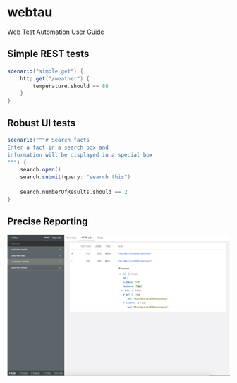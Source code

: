 # webtau

Web Test Automation [User Guide](https://opensource.twosigma.com/webtau/guide/)

## Simple REST tests

```groovy
scenario("simple get") {
    http.get("/weather") {
        temperature.should == 88
    }
}
```

## Robust UI tests

```groovy
scenario("""# Search facts
Enter a fact in a search box and 
information will be displayed in a special box
""") {
    search.open()
    search.submit(query: "search this")

    search.numberOfResults.should == 2
}
```

## Precise Reporting

![report-image](webtau-docs/webtau/img/rest-crud-separated-report.png)